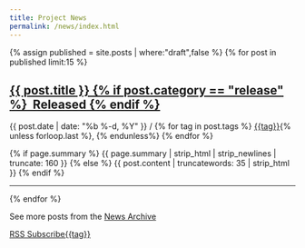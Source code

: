 ```yaml
---
title: Project News
permalink: /news/index.html
---
```

<div class="home">
    <div class="post-list">
        {% assign published = site.posts | where:"draft",false %}
        {% for post in published limit:15 %}
            <h2>
              <a class="post-link" href="{{site.baseurl}}{{ post.url }}">
                {{ post.title }}
                {% if post.category == "release" %}
                  &nbsp;Released
                {% endif %}
              </a>
            </h2>
            <span class="post-meta">{{ post.date | date: "%b %-d, %Y" }} /
              {% for tag in post.tags %}
                <a href="{{site.baseurl}}{{ "/pages/tags/" | append: tag }}">{{tag}}</a>{% unless forloop.last %}, {% endunless%}
              {% endfor %}
            </span>
            <p>
              {% if page.summary %}
                {{ page.summary | strip_html | strip_newlines | truncate: 160 }}
              {% else %}
                {{ post.content | truncatewords: 35 | strip_html }}
              {% endif %}
            </p>
            <hr />
        {% endfor %}
        <p>See more posts from the <a href="{{site.baseurl}}/news/archive">News Archive</a></p>
        <p><a href="{{site.baseurl}}/feed.xml" class="btn btn-primary navbar-btn cursorNorm" role="button">RSS Subscribe{{tag}}</a></p>
    </div>
</div>

